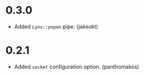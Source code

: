 # 0.3.0

* Added `Lynx::popen` pipe. (jakeokt)

# 0.2.1

* Added `socket` configuration option. (panthomakos)

